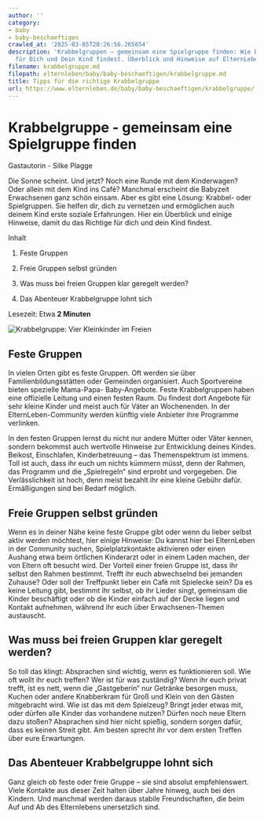 ```yaml
---
author: ''
category:
- baby
- baby-beschaeftigen
crawled_at: '2025-03-05T20:26:56.265654'
description: 'Krabbelgruppen – gemeinsam eine Spielgruppe finden: Wie Du das richtige
  für Dich und Dein Kind findest. Überblick und Hinweise auf ElternLeben.de'
filename: krabbelgruppe.md
filepath: elternleben/baby/baby-beschaeftigen/krabbelgruppe.md
title: Tipps für die richtige Krabbelgruppe
url: https://www.elternleben.de/baby/baby-beschaeftigen/krabbelgruppe/
---
```


#  Krabbelgruppe - gemeinsam eine Spielgruppe finden

Gastautorin - Silke Plagge

Die Sonne scheint. Und jetzt? Noch eine Runde mit dem Kinderwagen? Oder allein
mit dem Kind ins Café? Manchmal erscheint die Babyzeit Erwachsenen ganz schön
einsam. Aber es gibt eine Lösung: Krabbel- oder Spielgruppen. Sie helfen dir,
dich zu vernetzen und ermöglichen auch deinem Kind erste soziale Erfahrungen.
Hier ein Überblick und einige Hinweise, damit du das Richtige für dich und
dein Kind findest.

Inhalt

1. Feste Gruppen

2. Freie Gruppen selbst gründen

3. Was muss bei freien Gruppen klar geregelt werden?

4. Das Abenteuer Krabbelgruppe lohnt sich

Lesezeit: Etwa **2 Minuten**

![Krabbelgruppe: Vier Kleinkinder im
Freien](/fileadmin/_processed_/c/3/csm_Abenteuer_Krabbelgruppe_12820826e4.jpg)

##  Feste Gruppen

In vielen Orten gibt es feste Gruppen. Oft werden sie über
Familienbildungsstätten oder Gemeinden organisiert. Auch Sportvereine bieten
spezielle Mama-Papa- Baby-Angebote. Feste Krabbelgruppen haben eine offizielle
Leitung und einen festen Raum. Du findest dort Angebote für sehr kleine Kinder
und meist auch für Väter an Wochenenden. In der ElternLeben-Community werden
künftig viele Anbieter ihre Programme verlinken.

In den festen Gruppen lernst du nicht nur andere Mütter oder Väter kennen,
sondern bekommst auch wertvolle Hinweise zur Entwicklung deines Kindes.
Beikost, Einschlafen, Kinderbetreuung – das Themenspektrum ist immens. Toll
ist auch, dass ihr euch um nichts kümmern müsst, denn der Rahmen, das Programm
und die „Spielregeln“ sind erprobt und vorgegeben. Die Verlässlichkeit ist
hoch, denn meist bezahlt ihr eine kleine Gebühr dafür. Ermäßigungen sind bei
Bedarf möglich.

##  Freie Gruppen selbst gründen

Wenn es in deiner Nähe keine feste Gruppe gibt oder wenn du lieber selbst
aktiv werden möchtest, hier einige Hinweise: Du kannst hier bei ElternLeben in
der Community suchen, Spielplatzkontakte aktivieren oder einen Aushang etwa
beim örtlichen Kinderarzt oder in einem Laden machen, der von Eltern oft
besucht wird. Der Vorteil einer freien Gruppe ist, dass ihr selbst den Rahmen
bestimmt. Trefft ihr euch abwechselnd bei jemanden Zuhause? Oder soll der
Treffpunkt lieber ein Cafè mit Spielecke sein? Da es keine Leitung gibt,
bestimmt ihr selbst, ob ihr Lieder singt, gemeinsam die Kinder beschäftigt
oder ob die Kinder einfach auf der Decke liegen und Kontakt aufnehmen, während
ihr euch über Erwachsenen-Themen austauscht.

##  Was muss bei freien Gruppen klar geregelt werden?

So toll das klingt: Absprachen sind wichtig, wenn es funktionieren soll. Wie
oft wollt ihr euch treffen? Wer ist für was zuständig? Wenn ihr euch privat
trefft, ist es nett, wenn die „Gastgeberin“ nur Getränke besorgen muss, Kuchen
oder andere Knabberkram für Groß und Klein von den Gästen mitgebracht wird.
Wie ist das mit dem Spielzeug? Bringt jeder etwas mit, oder dürfen alle Kinder
das vorhandene nutzen? Dürfen noch neue Eltern dazu stoßen? Absprachen sind
hier nicht spießig, sondern sorgen dafür, dass es keinen Streit gibt. Am
besten sprecht ihr vor dem ersten Treffen über eure Erwartungen.

##  Das Abenteuer Krabbelgruppe lohnt sich

Ganz gleich ob feste oder freie Gruppe – sie sind absolut empfehlenswert.
Viele Kontakte aus dieser Zeit halten über Jahre hinweg, auch bei den Kindern.
Und manchmal werden daraus stabile Freundschaften, die beim Auf und Ab des
Elternlebens unersetzlich sind.

